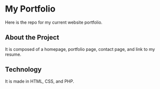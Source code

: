 # My Portfolio
Here is the repo for my current website portfolio.

## About the Project
It is composed of a homepage, portfolio page, contact page, and link to my resume.

## Technology
It is made in HTML, CSS, and PHP.
